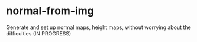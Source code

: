 # normal-from-img
Generate and set up normal maps, height maps, without worrying about the difficulties (IN PROGRESS)
